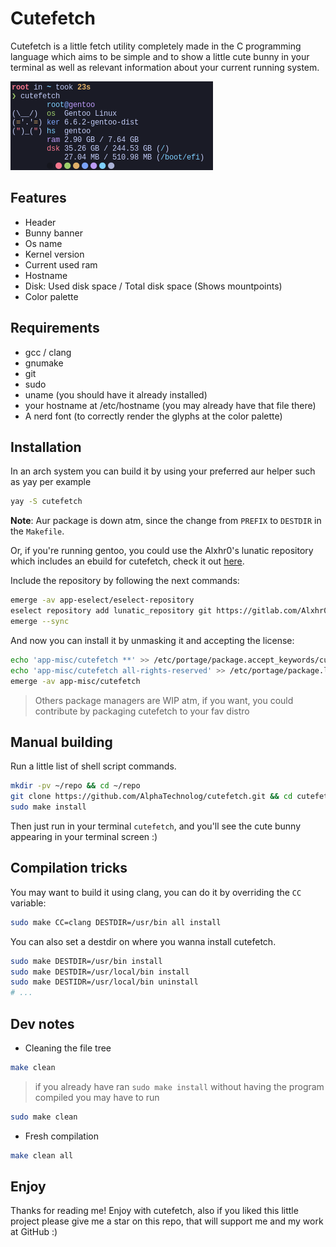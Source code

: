 # Cutefetch

Cutefetch is a little fetch utility completely made in the C programming language
which aims to be simple and to show a little cute bunny in your terminal as well as
relevant information about your current running system.

![banner](./assets/banner.png)

## Features

- Header
- Bunny banner
- Os name
- Kernel version
- Current used ram
- Hostname
- Disk: Used disk space / Total disk space (Shows mountpoints)
- Color palette

## Requirements

- gcc / clang
- gnumake
- git
- sudo
- uname (you should have it already installed)
- your hostname at /etc/hostname (you may already have that file there)
- A nerd font (to correctly render the glyphs at the color palette)

## Installation

In an arch system you can build it by using your preferred aur helper such as yay per example

```sh
yay -S cutefetch
```

**Note**: Aur package is down atm, since the change from `PREFIX` to `DESTDIR` in the `Makefile`.

Or, if you're running gentoo, you could use the Alxhr0's lunatic repository which includes an
ebuild for cutefetch, check it out [here](https://gitlab.com/Alxhr0/lunatic_repository).

Include the repository by following the next commands:

```sh
emerge -av app-eselect/eselect-repository
eselect repository add lunatic_repository git https://gitlab.com/Alxhr0/lunatic_repository.git
emerge --sync
```

And now you can install it by unmasking it and accepting the license:

```sh
echo 'app-misc/cutefetch **' >> /etc/portage/package.accept_keywords/cutefetch
echo 'app-misc/cutefetch all-rights-reserved' >> /etc/portage/package.license/cutefetch
emerge -av app-misc/cutefetch
```

> Others package managers are WIP atm, if you want, you could contribute by packaging cutefetch to your fav distro

## Manual building

Run a little list of shell script commands.

```sh
mkdir -pv ~/repo && cd ~/repo
git clone https://github.com/AlphaTechnolog/cutefetch.git && cd cutefetch
sudo make install
```

Then just run in your terminal `cutefetch`, and you'll see the cute bunny appearing
in your terminal screen :)

## Compilation tricks

You may want to build it using clang, you can do it by overriding the
`CC` variable:

```sh
sudo make CC=clang DESTDIR=/usr/bin all install
```

You can also set a destdir on where you wanna install cutefetch.

```sh
sudo make DESTDIR=/usr/bin install
sudo make DESTDIR=/usr/local/bin install
sudo make DESTIDR=/usr/local/bin uninstall
# ...
```

## Dev notes

- Cleaning the file tree

```sh
make clean
```

> if you already have ran `sudo make install` without having the program compiled you may have to run

```sh
sudo make clean
```

- Fresh compilation

```sh
make clean all
```

## Enjoy

Thanks for reading me! Enjoy with cutefetch, also if you liked this little project
please give me a star on this repo, that will support me and my work at GitHub :)
